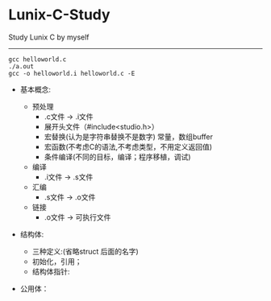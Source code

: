 # Lunix-C-Study
Study Lunix C by myself

***

> 
```
gcc helloworld.c
./a.out
gcc -o helloworld.i helloworld.c -E
```
 - 基本概念:
	- 预处理
		 - .c文件 -> .i文件
		 - 展开头文件（#include<studio.h>）
		 - 宏替换(认为是字符串替换不是数字) 常量，数组buffer
		 - 宏函数(不考虑C的语法,不考虑类型，不用定义返回值)
		 - 条件编译(不同的目标，编译；程序移植，调试)
	- 编译
		 - .i文件 -> .s文件
	- 汇编
		 - .s文件 -> .o文件
	- 链接
		 - .o文件 -> 可执行文件

 - 结构体:
  	 - 三种定义:(省略struct 后面的名字)
  	 - 初始化，引用；
  	 - 结构体指针:

 - 公用体：
 
